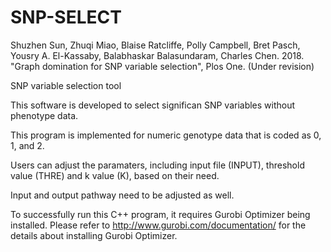 # SNP-SELECT

Shuzhen Sun, Zhuqi Miao, Blaise Ratcliffe, Polly Campbell, Bret Pasch, Yousry A. El-Kassaby, Balabhaskar Balasundaram, Charles Chen. 2018. "Graph domination for SNP variable selection", Plos One. (Under revision) 

SNP variable selection tool

This software is developed to select significan SNP variables without phenotype data.

This program is implemented for numeric genotype data that is coded as 0, 1, and 2. 

Users can adjust the paramaters, including input file (INPUT), threshold value (THRE) and k value (K), based on their need.

Input and output pathway need to be adjusted as well.

To successfully run this C++ program, it requires Gurobi Optimizer being installed. Please refer to http://www.gurobi.com/documentation/ for the details about installing Gurobi Optimizer.
